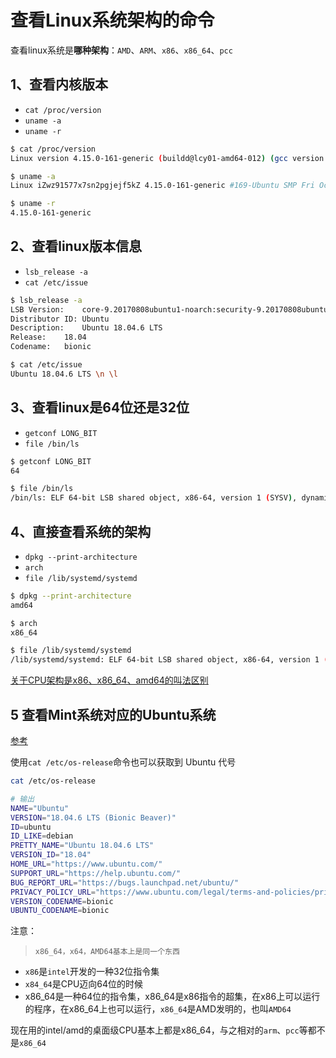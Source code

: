 # 查看Linux系统架构的命令

查看linux系统是**哪种架构**：`AMD`、`ARM`、`x86`、`x86_64`、`pcc`

## 1、查看内核版本

-   `cat /proc/version`
-   `uname -a`
-   `uname -r`

```bash
$ cat /proc/version
Linux version 4.15.0-161-generic (buildd@lcy01-amd64-012) (gcc version 7.5.0 (Ubuntu 7.5.0-3ubuntu1~18.04)) #169-Ubuntu SMP Fri Oct 15 13:41:54 UTC 2021

$ uname -a
Linux iZwz91577x7sn2pgjejf5kZ 4.15.0-161-generic #169-Ubuntu SMP Fri Oct 15 13:41:54 UTC 2021 x86_64 x86_64 x86_64 GNU/Linux

$ uname -r
4.15.0-161-generic
```

## 2、查看linux版本信息

-   `lsb_release -a`
-   `cat /etc/issue`

```bash
$ lsb_release -a
LSB Version:	core-9.20170808ubuntu1-noarch:security-9.20170808ubuntu1-noarch
Distributor ID:	Ubuntu
Description:	Ubuntu 18.04.6 LTS
Release:	18.04
Codename:	bionic

$ cat /etc/issue
Ubuntu 18.04.6 LTS \n \l
```

## 3、查看linux是64位还是32位

-   `getconf LONG_BIT`
-   `file /bin/ls`

```bash
$ getconf LONG_BIT
64

$ file /bin/ls
/bin/ls: ELF 64-bit LSB shared object, x86-64, version 1 (SYSV), dynamically linked, interpreter /lib64/l, for GNU/Linux 3.2.0, BuildID[sha1]=9567f9a28e66f4d7ec4baf31cfbf68d0410f0ae6, stripped
```

## 4、直接查看系统的架构

-   `dpkg --print-architecture`
-   `arch`
-   `file /lib/systemd/systemd`

```bash
$ dpkg --print-architecture
amd64

$ arch
x86_64

$ file /lib/systemd/systemd
/lib/systemd/systemd: ELF 64-bit LSB shared object, x86-64, version 1 (SYSV), dynamically linked, interpreter /lib64/l, for GNU/Linux 3.2.0, BuildID[sha1]=cb01338bc2dce40f2dec56c8a2c89a7dac28d512, stripped
```

[关于CPU架构是x86、x86_64、amd64的叫法区别](https://blog.csdn.net/wf19930209/article/details/79536506)

## 5 查看Mint系统对应的Ubuntu系统

[参考](https://zhuanlan.zhihu.com/p/83166352)

使用`cat /etc/os-release`命令也可以获取到 Ubuntu 代号

```bash
cat /etc/os-release

# 输出
NAME="Ubuntu"
VERSION="18.04.6 LTS (Bionic Beaver)"
ID=ubuntu
ID_LIKE=debian
PRETTY_NAME="Ubuntu 18.04.6 LTS"
VERSION_ID="18.04"
HOME_URL="https://www.ubuntu.com/"
SUPPORT_URL="https://help.ubuntu.com/"
BUG_REPORT_URL="https://bugs.launchpad.net/ubuntu/"
PRIVACY_POLICY_URL="https://www.ubuntu.com/legal/terms-and-policies/privacy-policy"
VERSION_CODENAME=bionic
UBUNTU_CODENAME=bionic
```

注意：

>   ```
>   x86_64，x64，AMD64基本上是同一个东西
>   ```

-   `x86`是`intel`开发的一种32位指令集
-   `x84_64`是CPU迈向64位的时候
-   x86_64是一种64位的指令集，x86_64是x86指令的超集，在x86上可以运行的程序，在x86_64上也可以运行，`x86_64`是AMD发明的，也叫`AMD64`

现在用的intel/amd的桌面级CPU基本上都是x86_64，与之相对的`arm`、`pcc`等都不是`x86_64`

